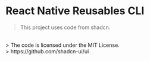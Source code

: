 # React Native Reusables CLI

> This project uses code from shadcn.
<br />
> The code is licensed under the MIT License.
<br />
> https://github.com/shadcn-ui/ui